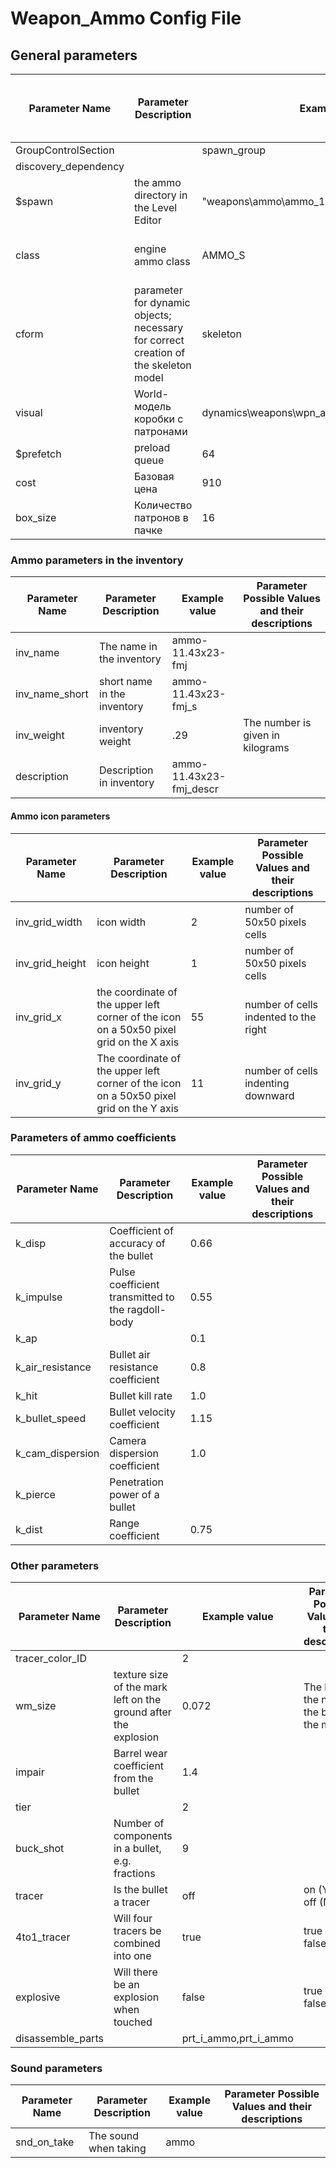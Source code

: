 # Weapon_Ammo Config File

## General parameters
| Parameter Name | Parameter Description | Example value | Parameter Possible Values and their descriptions |
---|---|---|---|
| GroupControlSection |  | spawn_group |  |
| discovery_dependency |  |  |  |
| $spawn | the ammo directory in the Level Editor | "weapons\ammo\ammo_11.43x23_hydro" |  |
| class | engine ammo class | AMMO_S | AMMO_S - S_VOG25 - S_OG7B - S_M209 |
| cform | parameter for dynamic objects; necessary for correct creation of the skeleton model | skeleton |  |
| visual | World-модель коробки с патронами | dynamics\weapons\wpn_ammo\ammo_1143x23_fmj.ogf | Specifies the path to the file |
| $prefetch | preload queue | 64 |  |
| cost | Базовая цена | 910 | Specified in numbers |
| box_size | Количество патронов в пачке | 16 | Specified in numbers |

### Ammo parameters in the inventory
| Parameter Name | Parameter Description | Example value | Parameter Possible Values and their descriptions |
---|---|---|---|
| inv_name | The name in the inventory | ammo-11.43x23-fmj |  |
| inv_name_short | short name in the inventory | ammo-11.43x23-fmj_s |  |
| inv_weight | inventory weight | .29 | The number is given in kilograms |
| description | Description in inventory | ammo-11.43x23-fmj_descr |  |

#### Ammo icon parameters
| Parameter Name | Parameter Description | Example value | Parameter Possible Values and their descriptions |
---|---|---|---|
| inv_grid_width | icon width | 2 | number of 50x50 pixels cells |
| inv_grid_height | icon height | 1 | number of 50x50 pixels cells |
| inv_grid_x | the coordinate of the upper left corner of the icon on a 50x50 pixel grid on the X axis | 55 | number of cells indented to the right |
| inv_grid_y | The coordinate of the upper left corner of the icon on a 50x50 pixel grid on the Y axis | 11 | number of cells indenting downward |

### Parameters of ammo coefficients
| Parameter Name | Parameter Description | Example value | Parameter Possible Values and their descriptions |
---|---|---|---|
| k_disp | Coefficient of accuracy of the bullet | 0.66 |  |
| k_impulse | Pulse coefficient transmitted to the ragdoll-body | 0.55 |  |
| k_ap |  | 0.1 |  |
| k_air_resistance | Bullet air resistance coefficient | 0.8 |  |
| k_hit	 | Bullet kill rate | 1.0 |  |
| k_bullet_speed | Bullet velocity coefficient | 1.15 |  |
| k_cam_dispersion | Camera dispersion coefficient | 1.0 |  |
| k_pierce | Penetration power of a bullet |  |  |
| k_dist | Range coefficient | 0.75 |  |

### Other parameters
| Parameter Name | Parameter Description | Example value | Parameter Possible Values and their descriptions |
---|---|---|---|
| tracer_color_ID |  | 2 |  |
| wm_size | texture size of the mark left on the ground after the explosion | 0.072 | The bigger the number, the bigger the mark |
| impair | Barrel wear coefficient from the bullet | 1.4 |  |
| tier |  | 2 |  |
| buck_shot | Number of components in a bullet, e.g. fractions | 9 |  |
| tracer | Is the bullet a tracer | off | on (Yes) - off (No) |
| 4to1_tracer | Will four tracers be combined into one | true | true (yes) - false (no) |
| explosive | Will there be an explosion when touched | false | true (yes) - false (no) |
| disassemble_parts |  | prt_i_ammo,prt_i_ammo |  |

### Sound parameters
| Parameter Name | Parameter Description | Example value | Parameter Possible Values and their descriptions |
---|---|---|---|
| snd_on_take | The sound when taking | ammo |  |